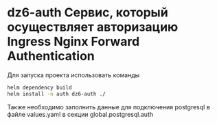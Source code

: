 # dz6-auth Сервис, который осуществляет авторизацию Ingress Nginx Forward Authentication

Для запуска проекта использовать команды

```bash
helm dependency build
helm install -n auth dz6-auth ./
```

Также необходимо заполнить данные для подключения postgresql
в файле values.yaml в секции global.postgresql.auth